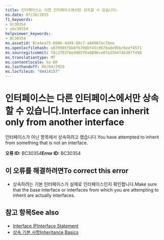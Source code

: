 ```yaml
---
title: 인터페이스는 다른 인터페이스에서만 상속할 수 있습니다.
ms.date: 07/20/2015
f1_keywords:
- bc30354
- vbc30354
helpviewer_keywords:
- BC30354
ms.assetid: 8ce4ea75-6086-4d49-89c7-a04987ec7bee
ms.openlocfilehash: a070905fbb8fb708bf45c8670ade9bbc6eef4571
ms.sourcegitcommit: f8c270376ed905f6a8896ce0fe25b4f4b38ff498
ms.translationtype: MT
ms.contentlocale: ko-KR
ms.lasthandoff: 06/04/2020
ms.locfileid: "84414157"
---
```

# <a name="interface-can-inherit-only-from-another-interface"></a><span data-ttu-id="bd969-102">인터페이스는 다른 인터페이스에서만 상속할 수 있습니다.</span><span class="sxs-lookup"><span data-stu-id="bd969-102">Interface can inherit only from another interface</span></span>
<span data-ttu-id="bd969-103">인터페이스가 아닌 항목에서 상속하려고 했습니다.</span><span class="sxs-lookup"><span data-stu-id="bd969-103">You have attempted to inherit from something that is not an interface.</span></span>  
  
 <span data-ttu-id="bd969-104">**오류 ID:** BC30354</span><span class="sxs-lookup"><span data-stu-id="bd969-104">**Error ID:** BC30354</span></span>  
  
## <a name="to-correct-this-error"></a><span data-ttu-id="bd969-105">이 오류를 해결하려면</span><span class="sxs-lookup"><span data-stu-id="bd969-105">To correct this error</span></span>  
  
- <span data-ttu-id="bd969-106">상속하려는 기본 인터페이스가 실제로 인터페이스인지 확인합니다.</span><span class="sxs-lookup"><span data-stu-id="bd969-106">Make sure that the base interface or interfaces from which you are attempting to inherit are actually interfaces.</span></span>  
  
## <a name="see-also"></a><span data-ttu-id="bd969-107">참고 항목</span><span class="sxs-lookup"><span data-stu-id="bd969-107">See also</span></span>

- [<span data-ttu-id="bd969-108">Interface 문</span><span class="sxs-lookup"><span data-stu-id="bd969-108">Interface Statement</span></span>](../language-reference/statements/interface-statement.md)
- [<span data-ttu-id="bd969-109">상속 기본 사항</span><span class="sxs-lookup"><span data-stu-id="bd969-109">Inheritance Basics</span></span>](../programming-guide/language-features/objects-and-classes/inheritance-basics.md)
